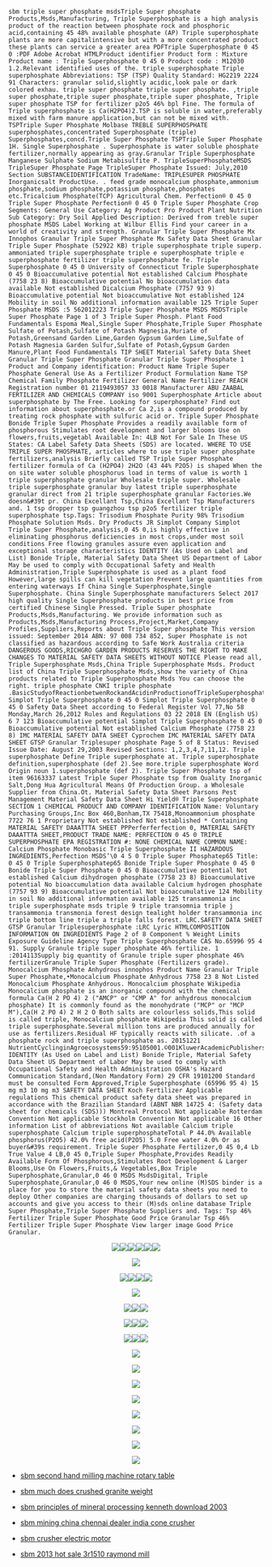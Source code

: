 
```
sbm triple super phosphate msdsTriple Super phosphate Products,Msds,Manufacturing, Triple Superphosphate is a high analysis product of the reaction between phosphate rock and phosphoric acid,containing 45 48% available phosphate (AP) Triple superphosphate plants are more capitalintensive but with a more concentrated product these plants can service a greater area PDFTriple Superphosphate 0 45 0 :PDF Adobe Acrobat HTMLProduct identifier Product form : Mixture Product name : Triple Superphosphate 0 45 0 Product code : M12030 1.2.Relevant identified uses of the. triple superphosphate Triple superphosphate Abbreviations: TSP (TSP) Quality Standard: HG2219 2224 91 Characters: granular solid,slightly acidic,look pale or dark colored exhau. triple super phosphate triple super phosphate. ,triple super phosphate,triple super phosphate,triple super phosphate, Triple super phosphate TSP for fertilizer p2o5 46% bpl Fine. The formula of Triple superphosphate is Ca(H2PO4)2.TSP is soluble in water,preferably mixed with farm manure application,but can not be mixed with. TSPTriple Super Phosphate Molbase TREBLE SUPERPHOSPHATE superphosphates,concentrated Superphosphate (triple) Superphosphates,concd.Triple Super Phosphate TSPTriple Super Phosphate 1H. Single Superphosphate . Superphosphate is water soluble phosphate fertilizer,normally appearing as gray.Granular Triple Superphosphate Manganese Sulphate Sodium Metabisulfite P. TripleSuperPhosphateMSDS TripleSuper Phosphate Page TripleSuper Phosphate Issued: July,2010 Section SUBSTANCEIDENTIFICATION TradeName: TRIPLESUPER PHOSPHATE Inorganicsalt ProductUse. . feed grade monocalcium phosphate,ammonium phosphate,sodium phosphate,potassium phosphate,phosphates etc.Tricalcium Phosphate(TCP) Agricultural Chem. Perfection® 0 45 0 Triple Super Phosphate Perfection® 0 45 0 Triple Super Phosphate Crop Segments: General Use Category: Ag Product Pro Product Plant Nutrition Sub Category: Dry Soil Applied Description: Derived from treble super phosphate MSDS Label Working at Wilbur Ellis Find your career in a world of creativity and strength. Granular Triple Super Phosphate Mx Innophos Granular Triple Super Phosphate Mx Safety Data Sheet Granular Triple Super Phosphate (52922 KB) triple superphosphate triple superp. ammoniated triple superphosphate triple e superphosphate triple e superphosphate fertilizer triple superphosphate fe. Triple Superphosphate 0 45 0 University of Connecticut Triple Superphosphate 0 45 0 Bioaccumulative potential Not established Calcium Phosphate (7758 23 8) Bioaccumulative potential No bioaccumulation data available Not established Dicalcium Phosphate (7757 93 9) Bioaccumulative potential Not bioaccumulative Not established 124 Mobility in soil No additional information available 125 Triple Super Phosphate MSDS :5 562012223 Triple Super Phosphate MSDS MSDSTriple Super Phosphate Page 1 of 3 Triple Super Phosph. Plant Food Fundamentals Espoma Meal,Single Super Phosphate,Triple Super Phosphate Sulfate of Potash,Sulfate of Potash Magnesia,Muriate of Potash,Greensand Garden Lime,Garden Gypsum Garden Lime,Sulfate of Potash Magnesia Garden Sulfur,Sulfate of Potash,Gypsum Garden Manure,Plant Food Fundamentals TIP SHEET Material Safety Data Sheet Granular Triple Super Phosphate Granular Triple Super Phosphate 1 Product and Company identification: Product Name Triple Super Phosphate General Use As a Fertilizer Product Formulation Name TSP Chemical Family Phosphate Fertilizer General Name Fertilizer REACH Registration number 01 2119493057 33 0018 Manufacturer ABU ZAABAL FERTILIZER AND CHEMICALS COMPANY iso 9001 Superphosphate Article about superphosphate by The Free. Looking for superphosphate? Find out information about superphosphate.or Ca 2,is a compound produced by treating rock phosphate with sulfuric acid or. Triple Super Phosphate Bonide Triple Super Phosphate Provides a readily available form of phosphorous Stimulates root development and larger blooms Use on flowers,fruits,vegetabl Available In: 4LB Not For Sale In These US States: CA Label Safety Data Sheets (SDS) are located. WHERE TO USE TRIPLE SUPER PHOSPHATE, articles where to use triple super phosphate fertilizers,analysis Briefly called TSP Triple Super Phosphate fertilizer formula of Ca (H2PO4) 2H2O (43 44% P2O5) is shaped When the on site water soluble phosphorus load in terms of value is worth 1 triple superphosphate granular Wholesale triple super. Wholesale triple superphosphate granular buy latest triple superphosphate granular direct from 21 triple superphosphate granular Factories.We doesn&#39t pr. China Excellant Tsp,China Excellant Tsp Manufacturers and. 1 tsp dropper tsp guangzhou tsp p2o5 fertilizer triple superphosphate tsp.Tags: Trisodium Phosphate Purity 98% Trisodium Phosphate Solution Msds. Dry Products JR Simplot Company Simplot Triple Super Phosphate,analysis,0 45 0,is highly effective in eliminating phosphorus deficiencies in most crops,under most soil conditions Free flowing granules assure even application and exceptional storage characteristics IDENTITY (As Used on Label and List) Bonide Triple, Material Safety Data Sheet US Department of Labor May be used to comply with Occupational Safety and Health Administration,Triple Superphosphate is used as a plant food However,large spills can kill vegetation Prevent large quantities from entering waterways If China Single Superphosphate,Single Superphosphate. China Single Superphosphate manufacturers Select 2017 high quality Single Superphosphate products in best price from certified Chinese Single Pressed. Triple Super phosphate Products,Msds,Manufacturing. We provide information such as Products,Msds,Manufacturing Process,Project,Market,Company Profiles,Suppliers,Reports about Triple Super phosphate This version issued: September 2014 ABN: 97 008 734 852, Super Phosphate is not classified as hazardous according to Safe Work Australia criteria DANGEROUS GOODS,RICHGRO GARDEN PRODUCTS RESERVES THE RIGHT TO MAKE CHANGES TO MATERIAL SAFETY DATA SHEETS WITHOUT NOTICE Please read all, Triple Superphosphate Msds,China Triple Superphosphate Msds. Product list of China Triple Superphosphate Msds,show the variety of China products related to Triple Superphosphate Msds You can choose the right. triple phosphate CNKI triple phosphate .BasicStudyofReactionbetwenRockandAcidinProductionofTripleSuperphosphatefromWangjiPhosphateRockCa. Simplot Triple Superphosphate 0 45 0 Simplot Triple Superphosphate 0 45 0 Safety Data Sheet according to Federal Register Vol 77,No 58 Monday,March 26,2012 Rules and Regulations 03 22 2018 EN (English US) 6 7 123 Bioaccumulative potential Simplot Triple Superphosphate 0 45 0 Bioaccumulative potential Not established Calcium Phosphate (7758 23 8) IMC MATERIAL SAFETY DATA SHEET Cyprochem IMC MATERIAL SAFETY DATA SHEET GTSP Granular Triplesuper phosphate Page 5 of 8 Status: Revised Issue Date: August 29,2003 Revised Sections: 1,2,3,4,7,11,12. Triple superphosphate Define Triple superphosphate at. Triple superphosphate definition,superphosphate (def 2).See more.triple superphosphate Word Origin noun 1.superphosphate (def 2). Triple Super Phosphate tsp of item 96163337 Latest Triple Super Phosphate tsp from Quality Inorganic Salt,Dong Hua Agricultural Means Of Production Group. a Wholesale Supplier from China.Ot. Material Safety Data Sheet Parsons Pest Management Material Safety Data Sheet Hi Yield® Triple Superphosphate SECTION 1 CHEMICAL PRODUCT AND COMPANY IDENTIFICATION Name: Voluntary Purchasing Groups,Inc Box 460,Bonham,TX 75418,Monoammonium phosphate 7722 76 1 Proprietary Not established Not established * Containing MATERIAL SAFETY DAAATTTA SHEET PPPerferferfection 0, MATERIAL SAFETY DAAATTTA SHEET,PRODUCT TRADE NAME: PERFECTION 0 45 0 TRIPLE SUPERPHOSPHATE EPA REGISTRATION #: NONE CHEMICAL NAME COMMON NAME: Calcium Phosphate Monobasic Triple Superphosphate II HAZARDOUS INGREDIENTS,Perfection MSDS’\0 4 5 0 Triple Super Phosphatep65 Title: 0 45 0 Triple Superphosphatep65 Bonide Triple Super Phosphate 0 45 0 Bonide Triple Super Phosphate 0 45 0 Bioaccumulative potential Not established Calcium dihydrogen phosphate (7758 23 8) Bioaccumulative potential No bioaccumulation data available Calcium hydrogen phosphate (7757 93 9) Bioaccumulative potential Not bioaccumulative 124 Mobility in soil No additional information available 125 transammonia inc triple superphosphate msds triple 9 triple transomnia triple j transammonia transmonia forest design tealight holder transammonia inc triple bottom line triple a triple falls forest. LRC.SAFETY DATA SHEET GTSP Granular Triplesuperphosphate :LRC Lyric HTMLCOMPOSITION INFORMATION ON INGREDIENTS Page 2 of 8 Component % Weight Limits Exposure Guideline Agency Type Triple Superphosphate CAS No.65996 95 4 91. Supply Granule triple super phosphate 46% fertilize. 1 :2014113Supply big quantity of Granule triple super phosphate 46% fertilizerGranule Triple Super Phosphate (Fertilizers grade). Monocalcium Phosphate Anhydrous innophos Product Name Granular Triple Super Phosphate,•Monocalcium Phosphate Anhydrous 7758 23 8 Not Listed Monocalcium Phosphate Anhydrous. Monocalcium phosphate Wikipedia Monocalcium phosphate is an inorganic compound with the chemical formula Ca(H 2 PO 4) 2 ("AMCP" or "CMP A" for anhydrous monocalcium phosphate) It is commonly found as the monohydrate ("MCP" or "MCP M"),Ca(H 2 PO 4) 2 H 2 O Both salts are colourless solids,This solid is called triple, Monocalcium phosphate Wikipedia This solid is called triple superphosphate.Several million tons are produced annually for use as fertilizers.Residual HF typically reacts with silicate. .of a phosphate rock and triple superphosphate as. 20151221 NutrientCyclinginAgroecosystems59:95105001.©001KluwerAcademicPublishers.PrintedintheNetherlands.95Comparisonoftheagronomiceffectivenessof. IDENTITY (As Used on Label and List) Bonide Triple, Material Safety Data Sheet US Department of Labor May be used to comply with Occupational Safety and Health Administration OSHA's Hazard Communication Standard,(Non Mandatory Form) 29 CFR 19101200 Standard must be consulted Form Approved,Triple Superphosphate (65996 95 4) 15 mg m3 10 mg m3 SAFETY DATA SHEET Koch Fertilizer Applicable regulations This chemical product safety data sheet was prepared in accordance with the Brazilian Standard (ABNT NBR 14725 4: (Safety data sheet for chemicals (SDS))) Montreal Protocol Not applicable Rotterdam Convention Not applicable Stockholm Convention Not applicable 16 Other information List of abbreviations Not available Calcium triple superphosphate Calcium triple superphosphateTotal P 44.0% Available phosphorus(P2O5) 42.0% free acid(P2O5) 5.0 Free water 4.0% Or as buyer&#39s requirement. Triple Super Phosphate Fertilizer,0 45 0,4 Lb True Value 4 LB,0 45 0,Triple Super Phosphate,Provides Readily Available Form Of Phosphorous,Stimulates Root Development & Larger Blooms,Use On Flowers,Fruits,& Vegetables,Box Triple Superphosphate,Granular,0 46 0 MSDS MsdsDigital, Triple Superphosphate,Granular,0 46 0 MSDS,Your new online (M)SDS binder is a place for you to store the material safety data sheets you need to deploy Other companies are charging thousands of dollars to set up accounts and give you access to their (M)sds online database Triple Super Phosphate,Triple Super Phosphate Suppliers and. Tags: Tsp 46% Fertilizer Triple Super Phosphate Good Price Granular Tsp 46% Fertilizer Triple Super Phosphate View larger image Good Price Granular. 
```

<div align="center">
  
<a rel="nofollow" href="https://m.shibang-china.com?f=github&k=sbm+triple+super+phosphate+msds"><img src="https://static.shibang-china.com/en/l.png"></a><img src="https://static.shibang-china.com/en/hw.png"><a rel="nofollow" href="https://m.shibang-china.com/product/?f=github&k=sbm+triple+super+phosphate+msds"><img src="https://static.shibang-china.com/en/p.png"></a><a rel="nofollow" href="https://m.shibang-china.com/cases/?f=github&k=sbm+triple+super+phosphate+msds"><img src="https://static.shibang-china.com/en/c.png"></a><a rel="nofollow" href="https://m.shibang-china.com/news/?f=github&k=sbm+triple+super+phosphate+msds"><img src="https://static.shibang-china.com/en/n.png"></a><a rel="nofollow" href="https://m.shibang-china.com?f=github&k=sbm+triple+super+phosphate+msds"><img src="https://static.shibang-china.com/en/m.png"></a>

<a rel="nofollow" href="https://m.shibang-china.com/product/?f=github&k=sbm+triple+super+phosphate+msds"><img src="https://static.shibang-china.com/en/b.jpg"></a>
  
<a rel="nofollow" href="https://m.shibang-china.com/solution-aggregate.html?f=github&k=sbm+triple+super+phosphate+msds"><img src="https://static.shibang-china.com/en/a.jpg"></a><a rel="nofollow" href="https://m.shibang-china.com/solution-mine.html?f=github&k=sbm+triple+super+phosphate+msds"><img src="https://static.shibang-china.com/en/m.jpg"></a><a rel="nofollow" href="https://m.shibang-china.com/solution-mill.html?f=github&k=sbm+triple+super+phosphate+msds"><img src="https://static.shibang-china.com/en/g.jpg"></a><a rel="nofollow" href="https://m.shibang-china.com/solution-epc.html?f=github&k=sbm+triple+super+phosphate+msds"><img src="https://static.shibang-china.com/en/e.jpg"></a>

<a rel="nofollow" href="https://m.shibang-china.com/product/?f=github&k=sbm+triple+super+phosphate+msds"><img src="https://static.shibang-china.com/en/a-p.png"></a>

<a rel="nofollow" href="https://m.shibang-china.com/product/crusher/c6x.html?f=github&k=sbm+triple+super+phosphate+msds"><img src="https://static.shibang-china.com/en/j.jpg"></a><a rel="nofollow" href="https://m.shibang-china.com/product/crusher/ci5x.html?f=github&k=sbm+triple+super+phosphate+msds"><img src="https://static.shibang-china.com/en/i.jpg"></a><a rel="nofollow" href="https://m.shibang-china.com/product/crusher/hst.html?f=github&k=sbm+triple+super+phosphate+msds"><img src="https://static.shibang-china.com/en/c.jpg"></a>

<a rel="nofollow" href="https://m.shibang-china.com/product/mill/mtw.html?f=github&k=sbm+triple+super+phosphate+msds"><img src="https://static.shibang-china.com/en/mtw.jpg"></a><a rel="nofollow" href="https://m.shibang-china.com/product/mill/scm.html?f=github&k=sbm+triple+super+phosphate+msds"><img src="https://static.shibang-china.com/en/scm.jpg"></a><a rel="nofollow" href="https://m.shibang-china.com/product/mill/lm.html?f=github&k=sbm+triple+super+phosphate+msds"><img src="https://static.shibang-china.com/en/lm.jpg"></a>

<a rel="nofollow" href="https://m.shibang-china.com/product/sand/vsi6x.html?f=github&k=sbm+triple+super+phosphate+msds"><img src="https://static.shibang-china.com/en/6x.jpg"></a><a rel="nofollow" href="https://m.shibang-china.com/product/sand/vu.html?f=github&k=sbm+triple+super+phosphate+msds"><img src="https://static.shibang-china.com/en/vu.jpg"></a><a rel="nofollow" href="https://m.shibang-china.com/product/mobile/klun.html?f=github&k=sbm+triple+super+phosphate+msds"><img src="https://static.shibang-china.com/en/k.jpg"></a>

<a rel="nofollow" href="https://m.shibang-china.com/cases/?f=github&k=sbm+triple+super+phosphate+msds"><img src="https://static.shibang-china.com/en/case.png"></a>

<a rel="nofollow" href="https://m.shibang-china.com/cases/aggregate/202.html?f=github&k=sbm+triple+super+phosphate+msds"><img src="https://static.shibang-china.com/en/c-1.jpg"></a>

<a rel="nofollow" href="https://m.shibang-china.com/cases/aggregate/203.html?f=github&k=sbm+triple+super+phosphate+msds"><img src="https://static.shibang-china.com/en/c-2.jpg"></a>

<a rel="nofollow" href="https://m.shibang-china.com/cases/mill/123.html?f=github&k=sbm+triple+super+phosphate+msds"><img src="https://static.shibang-china.com/en/c-3.jpg"></a>

<a rel="nofollow" href="https://m.shibang-china.com/contact_us.html?f=github&k=sbm+triple+super+phosphate+msds"><img src="https://static.shibang-china.com/en/contact.png"></a>

<a rel="nofollow" href="https://swt.shibang-china.com/?f=github&k=sbm+triple+super+phosphate+msds"><img src="https://static.shibang-china.com/en/chat.png"></a>

<a rel="nofollow" href="https://whatsapp.shibangsoft.com/WhatsApp.php?f=github&k=sbm+triple+super+phosphate+msds"><img src="https://static.shibang-china.com/en/whatsapp.png"></a>

<a rel="nofollow" href="https://m.shibang-china.com/?f=github&k=sbm+triple+super+phosphate+msds"><img src="https://static.shibang-china.com/en/website.png"></a>

</div>


* [sbm second hand milling machine rotary table](sbm%20second%20hand%20milling%20machine%20rotary%20table.md)

* [sbm much does crushed granite weight](sbm%20much%20does%20crushed%20granite%20weight.md)

* [sbm principles of mineral processing kenneth download 2003](sbm%20principles%20of%20mineral%20processing%20kenneth%20download%202003.md)

* [sbm mining china chennai dealer india cone crusher](sbm%20mining%20china%20chennai%20dealer%20india%20cone%20crusher.md)

* [sbm crusher electric motor](sbm%20crusher%20electric%20motor.md)

* [sbm 2013 hot sale 3r1510 raymond mill](sbm%202013%20hot%20sale%203r1510%20raymond%20mill.md)